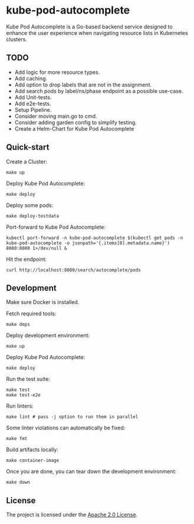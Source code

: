 # kube-pod-autocomplete

Kube Pod Autocomplete is a Go-based backend service designed to enhance the user experience when navigating resource lists in Kubernetes clusters.

## TODO

- Add logic for more resource types.
- Add caching.
- Add option to drop labels that are not in the assignment.
- Add search pods by label/ns/phase endpoint as a possible use-case.
- Add Unit-tests.
- Add e2e-tests.
- Setup Pipeline.
- Consider moving main.go to cmd.
- Consider adding garden config to simplify testing.
- Create a Helm-Chart for Kube Pod Autocomplete

## Quick-start

Create a Cluster:

```shell
make up
```

Deploy Kube Pod Autocomplete:

```shell
make deploy
```

Deploy some pods:

```shell
make deploy-testdata
```

Port-forward to Kube Pod Autocomplete:

```shell
kubectl port-forward -n kube-pod-autocomplete $(kubectl get pods -n kube-pod-autocomplete -o jsonpath='{.items[0].metadata.name}') 8080:8080 1>/dev/null &
```

Hit the endpoint:

```shell
curl http://localhost:8080/search/autocomplete/pods
```

## Development

Make sure Docker is installed.

Fetch required tools:

```shell
make deps
```

Deploy development environment:

```shell
make up
```

Deploy Kube Pod Autocomplete:

```shell
make deploy
```

Run the test suite:

```shell
make test
make test-e2e
```

Run linters:

```shell
make lint # pass -j option to run them in parallel
```

Some linter violations can automatically be fixed:

```shell
make fmt
```

Build artifacts locally:

```shell
make container-image
```

Once you are done, you can tear down the development environment:

```shell
make down
```

## License

The project is licensed under the [Apache 2.0 License](LICENSE).
